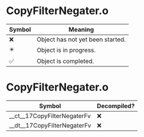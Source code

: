 # CopyFilterNegater.o
| Symbol | Meaning 
| ------------- | ------------- 
| :x: | Object has not yet been started. 
| :eight_pointed_black_star: | Object is in progress. 
| :white_check_mark: | Object is completed. 


# CopyFilterNegater.o
| Symbol | Decompiled? |
| ------------- | ------------- |
| __ct__17CopyFilterNegaterFv | :x: |
| __dt__17CopyFilterNegaterFv | :x: |
